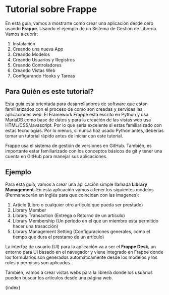 # Tutorial sobre Frappe

En esta guía, vamos a mostrarte como crear una aplicación desde cero usando **Frappe**. Usando el ejemplo de un Sistema de Gestión de Librería. Vamos a cubrir:

1. Instalación
1. Creando una nueva App
1. Creando Modelos
1. Creando Usuarios y Registros
1. Creando Controladores
1. Creando Vistas Web
1. Configurando Hooks y Tareas

## Para Quién es este tutorial?

Esta guía esta orientada para desarrolladores de software que estan familiarizados con el proceso de como son creadas y servidas las aplicaciones web. El Framework Frappe está escrito en Python y usa MariaDB como base de datos y para la creación de las vistas web usa HTML/CSS/Javascript. Por lo que sería excelente si estas familiarizado con estas tecnologías.
Por lo menos, si nunca haz usado Python antes, deberías tomar un tutorial rápido antes de iniciar con este tutorial.

Frappe usa el sistema de gestión de versiones en GitHub. También, es importante estar familiarizado con los conceptos básicos de git y tener una cuenta en GitHub para manejar sus aplicaciones.

## Ejemplo

Para esta guía, vamos a crear una aplicación simple llamada **Library Management**. En esta aplicación vamos a tener los siguientes modelos (Permanecerán en inglés para que coincidan con las imagenes):

1. Article (Libro o cualquier otro artículo que pueda ser prestado)
1. Library Member
1. Library Transaction (Entrega o Retorno de un artículo)
1. Library Membership (Un período en el que un miembro esta permitido hacer una trasacción)
1. Library Management Setting (Configuraciones generales, como el tiempo que dura el prestamo de un artículo)

La interfaz de usuario (UI) para la aplicación va a ser el **Frappe Desk**, un entorno para UI basado en el navegador y viene integrado en Frappe donde los formularios son generados automáticamente desde los modelos y los roles y permisos son aplicados.

También, vamos a crear vistas webs para la librería donde los usuarios pueden buscar los artículos desde una página web.

{index}
